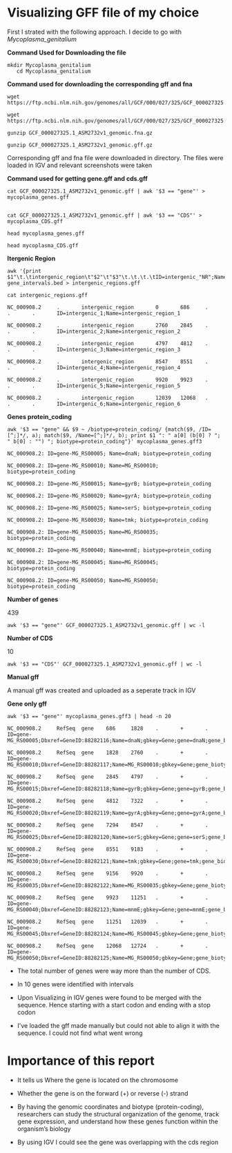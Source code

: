 # Visualizing GFF file of my choice

First I strated with the following approach. I decide to go with *Mycoplasma_genitalium*

**Command Used for Downloading the file**

```
mkdir Mycoplasma_genitalium
   cd Mycoplasma_genitalium
```

**Command used for downloading the corresponding gff and fna**

```
wget https://ftp.ncbi.nlm.nih.gov/genomes/all/GCF/000/027/325/GCF_000027325.1_ASM2732v1/GCF_000027325.1_ASM2732v1_genomic.fna.gz```

wget https://ftp.ncbi.nlm.nih.gov/genomes/all/GCF/000/027/325/GCF_000027325.1_ASM2732v1/GCF_000027325.1_ASM2732v1_genomic.gff.gz```
```
```
gunzip GCF_000027325.1_ASM2732v1_genomic.fna.gz

gunzip GCF_000027325.1_ASM2732v1_genomic.gff.gz
```

Corresponding gff and fna file were downloaded in directory. The files were loaded in IGV and relevant screenshots were taken

**Command used for getting gene.gff and cds.gff**


```
cat GCF_000027325.1_ASM2732v1_genomic.gff | awk '$3 == "gene"' > mycoplasma_genes.gff


cat GCF_000027325.1_ASM2732v1_genomic.gff | awk '$3 == "CDS"' > mycoplasma_CDS.gff
```


```
head mycoplasma_genes.gff

head mycoplasma_CDS.gff
```


**Itergenic Region**

```
awk '{print $1"\t.\tintergenic_region\t"$2"\t"$3"\t.\t.\t.\tID=intergenic_"NR";Name=intergenic_region_"NR}' gene_intervals.bed > intergenic_regions.gff

cat intergenic_regions.gff
```
````
NC_000908.2     .       intergenic_region       0       686     .       .       .       ID=intergenic_1;Name=intergenic_region_1

NC_000908.2     .       intergenic_region       2760    2845    .       .       .       ID=intergenic_2;Name=intergenic_region_2

NC_000908.2     .       intergenic_region       4797    4812    .       .       .       ID=intergenic_3;Name=intergenic_region_3

NC_000908.2     .       intergenic_region       8547    8551    .       .       .       ID=intergenic_4;Name=intergenic_region_4

NC_000908.2     .       intergenic_region       9920    9923    .       .       .       ID=intergenic_5;Name=intergenic_region_5

NC_000908.2     .       intergenic_region       12039   12068   .       .       .       ID=intergenic_6;Name=intergenic_region_6
````

**Genes protein_coding**

```
awk '$3 == "gene" && $9 ~ /biotype=protein_coding/ {match($9, /ID=[^;]*/, a); match($9, /Name=[^;]*/, b); print $1 ": " a[0] (b[0] ? "; " b[0] : "") "; biotype=protein_coding"}' mycoplasma_genes.gff3
```

````
NC_000908.2: ID=gene-MG_RS00005; Name=dnaN; biotype=protein_coding

NC_000908.2: ID=gene-MG_RS00010; Name=MG_RS00010; biotype=protein_coding

NC_000908.2: ID=gene-MG_RS00015; Name=gyrB; biotype=protein_coding

NC_000908.2: ID=gene-MG_RS00020; Name=gyrA; biotype=protein_coding

NC_000908.2: ID=gene-MG_RS00025; Name=serS; biotype=protein_coding

NC_000908.2: ID=gene-MG_RS00030; Name=tmk; biotype=protein_coding

NC_000908.2: ID=gene-MG_RS00035; Name=MG_RS00035; biotype=protein_coding

NC_000908.2: ID=gene-MG_RS00040; Name=mnmE; biotype=protein_coding

NC_000908.2: ID=gene-MG_RS00045; Name=MG_RS00045; biotype=protein_coding

NC_000908.2: ID=gene-MG_RS00050; Name=MG_RS00050; biotype=protein_coding
````

**Number of genes**

439

```
awk '$3 == "gene"' GCF_000027325.1_ASM2732v1_genomic.gff | wc -l
```

**Number of CDS**

10

```
awk '$3 == "CDS"' GCF_000027325.1_ASM2732v1_genomic.gff | wc -l
```

**Manual gff**

A manual gff was created and uploaded as a seperate track in IGV

**Gene only gff**

```
awk '$3 == "gene"' mycoplasma_genes.gff3 | head -n 20
```

````
NC_000908.2     RefSeq  gene    686     1828    .       +       .       ID=gene-MG_RS00005;Dbxref=GeneID:88282116;Name=dnaN;gbkey=Gene;gene=dnaN;gene_biotype=protein_coding;locus_tag=MG_RS00005;old_locus_tag=MG_001

NC_000908.2     RefSeq  gene    1828    2760    .       +       .       ID=gene-MG_RS00010;Dbxref=GeneID:88282117;Name=MG_RS00010;gbkey=Gene;gene_biotype=protein_coding;locus_tag=MG_RS00010;old_locus_tag=MG_002

NC_000908.2     RefSeq  gene    2845    4797    .       +       .       ID=gene-MG_RS00015;Dbxref=GeneID:88282118;Name=gyrB;gbkey=Gene;gene=gyrB;gene_biotype=protein_coding;locus_tag=MG_RS00015;old_locus_tag=MG_003

NC_000908.2     RefSeq  gene    4812    7322    .       +       .       ID=gene-MG_RS00020;Dbxref=GeneID:88282119;Name=gyrA;gbkey=Gene;gene=gyrA;gene_biotype=protein_coding;locus_tag=MG_RS00020;old_locus_tag=MG_004

NC_000908.2     RefSeq  gene    7294    8547    .       +       .       ID=gene-MG_RS00025;Dbxref=GeneID:88282120;Name=serS;gbkey=Gene;gene=serS;gene_biotype=protein_coding;locus_tag=MG_RS00025;old_locus_tag=MG_005

NC_000908.2     RefSeq  gene    8551    9183    .       +       .       ID=gene-MG_RS00030;Dbxref=GeneID:88282121;Name=tmk;gbkey=Gene;gene=tmk;gene_biotype=protein_coding;locus_tag=MG_RS00030;old_locus_tag=MG_006

NC_000908.2     RefSeq  gene    9156    9920    .       +       .       ID=gene-MG_RS00035;Dbxref=GeneID:88282122;Name=MG_RS00035;gbkey=Gene;gene_biotype=protein_coding;locus_tag=MG_RS00035;old_locus_tag=MG_007

NC_000908.2     RefSeq  gene    9923    11251   .       +       .       ID=gene-MG_RS00040;Dbxref=GeneID:88282123;Name=mnmE;gbkey=Gene;gene=mnmE;gene_biotype=protein_coding;locus_tag=MG_RS00040;old_locus_tag=MG_008

NC_000908.2     RefSeq  gene    11251   12039   .       +       .       ID=gene-MG_RS00045;Dbxref=GeneID:88282124;Name=MG_RS00045;gbkey=Gene;gene_biotype=protein_coding;locus_tag=MG_RS00045;old_locus_tag=MG_009

NC_000908.2     RefSeq  gene    12068   12724   .       +       .       ID=gene-MG_RS00050;Dbxref=GeneID:88282125;Name=MG_RS00050;gbkey=Gene;gene_biotype=protein_coding;locus_tag=MG_RS00050;old_locus_tag=MG_010````
````


* The total number of genes were way more than the number of CDS.

* In 10 genes were identified with intervals

* Upon Visualizing in IGV genes were found to be merged with the sequence. Hence starting with a start codon and ending with a stop codon

* I've loaded the gff made manually but could not able to align it with the sequence. I could not find what went wrong

# Importance of this report

* It tells us Where the gene is located on the chromosome

* Whether the gene is on the forward (+) or reverse (-) strand

* By having the genomic coordinates and biotype (protein-coding), researchers can study the structural organization of the genome, track gene expression, and understand how these genes function within the organism’s biology


* By using IGV I could see the gene was overlapping with the cds region